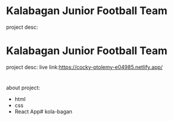 # Kalabagan Junior Football Team
project desc: 
# Kalabagan Junior Football Team
project desc: 
live link:https://cocky-ptolemy-e04985.netlify.app/

#
about project:
- html
- css
- React App# kola-bagan
